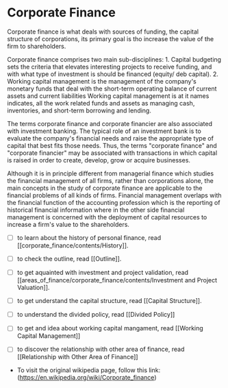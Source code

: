 # Corporate Finance

Corporate finance is what deals with sources of funding, the capital structure of corporations, its primary goal is tho increase the value of the firm to shareholders.

Corporate finance comprises two main sub-disciplines:
    1. Capital budgeting sets the criteria that elevates interesting projects to receive funding, and with what type of investment is should be financed (equity/ deb capital). 
    2. Working capital management is the management of the company's monetary funds that deal with the short-term operating balance of current assets and current liabilities Working capital management is at it names indicates, all the work related funds and assets as managing cash, inventories, and short-term borrowing and lending.

The terms corporate finance and corporate financier are also associated with investment banking. The typical role of an investment bank is to evaluate the company's financial needs and raise the appropriate type of capital that best fits those needs. Thus, the terms "corporate finance" and "corporate financier" may be associated with transactions in which capital is raised in order to create, develop, grow or acquire businesses. 

Although it is in principle different from managerial finance which studies the financial management of all firms, rather than corporations alone, the main concepts in the study of corporate finance are applicable to the financial problems of all kinds of firms. Financial management overlaps with the financial function of the accounting profession which is the reporting of historical financial information where in the other side financial management is concerned with the deployment of capital resources to increase a firm's value to the shareholders.


- [ ] to learn about the history of personal finance, read [[corporate_finance/contents/History]].
- [ ] to check the outline, read [[Outline]].
- [ ] to get aquainted with investment and project validation, read [[areas_of_finance/corporate_finance/contents/Investment and Project Valuation]].
- [ ] to get understand the capital structure, read [[Capital Structure]].
- [ ] to understand the divided policy, read [[Divided Policy]]
- [ ] to get and idea about working capital mangament, read [[Working Capital Management]]
- [ ] to discover the relationship with other area of finance, read [[Relationship with Other Area of Finance]]


- To visit the original wikipedia page, follow this link: (https://en.wikipedia.org/wiki/Corporate_finance)


